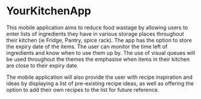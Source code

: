 # YourKitchenApp


This mobile application aims to reduce food wastage by allowing users to enter lists of ingredients they have in various storage places throughout their kitchen
(ie Fridge, Pantry, spice rack). 
The app has the option to store the expiry date of the items. 
The user can monitor the time left of ingredients and know when to use them up by. 
The use of visual queues will be used throughout the themes the emphasise when items in their kitchen are close to their expiry date. 

The mobile application will also provide the user with recipe inspiration and ideas by displaying a list of pre-existing recipe ideas, as well as offering the option
to add their own recipes to the list for future reference. 
